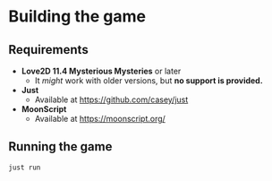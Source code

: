 # Building the game

## Requirements

- **Love2D 11.4 Mysterious Mysteries** or later
  - It _might_ work with older versions, but **no support is provided.**
- **Just**
  - Available at <https://github.com/casey/just>
- **MoonScript**
  - Available at <https://moonscript.org/>

## Running the game

```sh
just run
```
